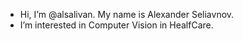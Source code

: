 -  Hi, I’m @alsalivan. My name is Alexander Seliavnov. 
-  I’m interested in Computer Vision in HealfCare.
